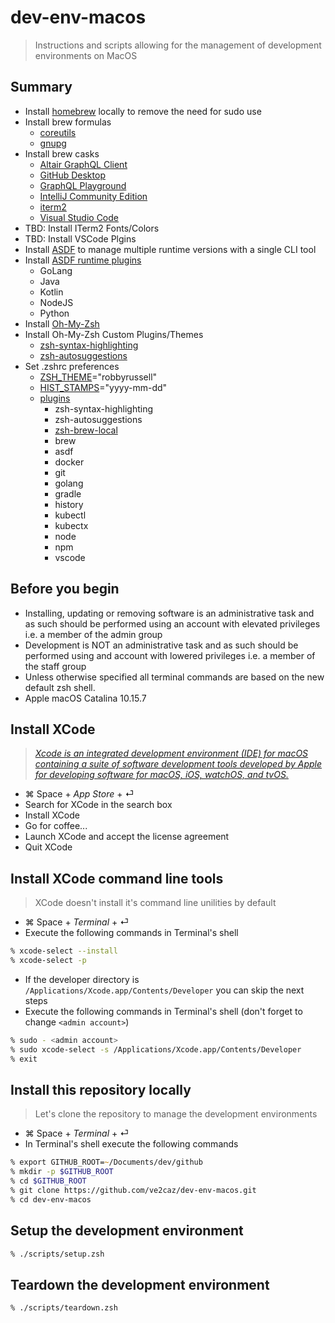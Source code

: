 # dev-env-macos

> Instructions and scripts allowing for the management of development environments on MacOS

## Summary

- Install [homebrew](https://docs.brew.sh/Installation) locally to remove the need for sudo use
- Install brew formulas
  - [coreutils](https://formulae.brew.sh/formula/coreutils)
  - [gnupg](https://gnupg.org)
- Install brew casks
  - [Altair GraphQL Client](https://altair.sirmuel.design)
  - [GitHub Desktop](https://docs.github.com/en/desktop)
  - [GraphQL Playground](https://github.com/graphql/graphql-playground)
  - [IntelliJ Community Edition](https://www.jetbrains.com/idea)
  - [iterm2](https://www.iterm2.com)
  - [Visual Studio Code](https://code.visualstudio.com)
- TBD: Install ITerm2 Fonts/Colors
- TBD: Install VSCode Plgins
- Install [ASDF](https://github.com/asdf-vm/) to manage multiple runtime versions with a single CLI tool
- Install [ASDF runtime plugins](https://github.com/asdf-vm/asdf-plugins)
  - GoLang
  - Java
  - Kotlin
  - NodeJS
  - Python
- Install [Oh-My-Zsh](https://ohmyz.sh)
- Install Oh-My-Zsh Custom Plugins/Themes
  - [zsh-syntax-highlighting](https://github.com/zsh-users/zsh-syntax-highlighting)
  - [zsh-autosuggestions](https://github.com/zsh-users/zsh-autosuggestions)
- Set .zshrc preferences
  - [ZSH_THEME](https://github.com/ohmyzsh/ohmyzsh/wiki/Themes)="robbyrussell"
  - [HIST_STAMPS](https://github.com/ohmyzsh/ohmyzsh/wiki/Settings#hist_stamps)="yyyy-mm-dd"
  - [plugins](https://github.com/ohmyzsh/ohmyzsh/tree/master/plugins)
    - zsh-syntax-highlighting
    - zsh-autosuggestions
    - [zsh-brew-local](https://github.com/ve2caz/dev-env-macos/.oh-my-zsh/custom/plugins/zsh-brew-local)
    - brew
    - asdf
    - docker
    - git
    - golang
    - gradle
    - history
    - kubectl
    - kubectx
    - node
    - npm
    - vscode

## Before you begin

- Installing, updating or removing software is an administrative task and as such should be performed using an account with elevated privileges i.e. a member of the admin group
- Development is NOT an administrative task and as such should be performed using and account with lowered privileges i.e. a member of the staff group
- Unless otherwise specified all terminal commands are based on the new default zsh shell.
- Apple macOS Catalina 10.15.7

## Install XCode

> *[Xcode is an integrated development environment (IDE) for macOS containing a suite of software development tools developed by Apple for developing software for macOS, iOS, watchOS, and tvOS.](https://en.wikipedia.org/wiki/Xcode)*

- ⌘ Space + *App Store* + ⏎
- Search for XCode in the search box
- Install XCode
- Go for coffee...
- Launch XCode and accept the license agreement
- Quit XCode

## Install XCode command line tools

> XCode doesn't install it's command line unilities by default

- ⌘ Space + *Terminal* + ⏎
- Execute the following commands in Terminal's shell

```zsh
% xcode-select --install
% xcode-select -p
```

- If the developer directory is `/Applications/Xcode.app/Contents/Developer` you can skip the next steps
- Execute the following commands in Terminal's shell (don't forget to change `<admin account>`)

```zsh
% sudo - <admin account>
% sudo xcode-select -s /Applications/Xcode.app/Contents/Developer
% exit
```

## Install this repository locally

> Let's clone the repository to manage the development environments

- ⌘ Space + *Terminal* + ⏎
- In Terminal's shell execute the following commands

```zsh
% export GITHUB_ROOT=~/Documents/dev/github
% mkdir -p $GITHUB_ROOT
% cd $GITHUB_ROOT
% git clone https://github.com/ve2caz/dev-env-macos.git
% cd dev-env-macos
```

## Setup the development environment

```zsh
% ./scripts/setup.zsh
```

## Teardown the development environment

```zsh
% ./scripts/teardown.zsh
```
